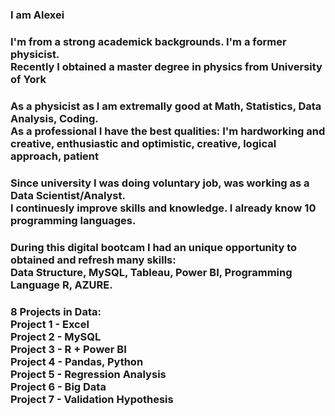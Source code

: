 <h3>  I am Alexei</h3> 
<h3> I'm from a strong academick backgrounds. I'm a former physicist. <br>Recently I obtained a master degree in physics from University of York</h3>
<h3>As a physicist as I am extremally good at Math, Statistics, Data Analysis, Coding.<br>As a professional I have the best qualities: I'm hardworking and creative, enthusiastic and optimistic, creative, logical approach, patient</h3>
<h3>Since university I was doing voluntary job, was working as a Data Scientist/Analyst.<br>I continuesly improve skills and knowledge. I already know 10 programming languages.</h3>
<h3> During this digital bootcam I had an unique opportunity to obtained and refresh many skills: <br>Data Structure, MySQL, Tableau, Power BI, Programming Language R, AZURE. </h3>


<h3>8 Projects in Data:<br>Project 1 - Excel <br>Project 2 - MySQL<br>Project 3 - R + Power BI<br>Project 4 - Pandas, Python<br>Project 5 - Regression Analysis <br>Project 6 - Big Data<br>Project 7 - Validation Hypothesis</h3>




<!--
**Alek20s/Alek20s** is a ✨ _special_ ✨ repository because its `README.md` (this file) appears on your GitHub profile.

Here are some ideas to get you started:

- 🔭 I’m currently working on ...
- 🌱 I’m currently learning ...
- 👯 I’m looking to collaborate on ...
- 🤔 I’m looking for help with ...
- 💬 Ask me about ...
- 📫 How to reach me: ...
- 😄 Pronouns: ...
- ⚡ Fun fact: ...
-->
